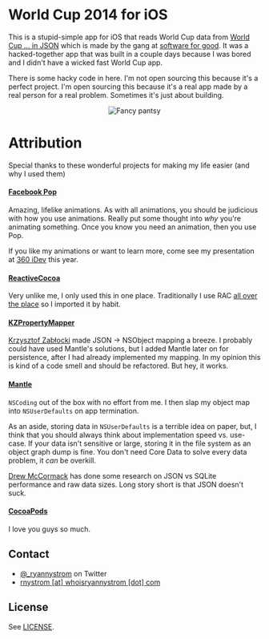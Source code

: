 World Cup 2014 for iOS
=================

This is a stupid-simple app for iOS that reads World Cup data from [World Cup ... in JSON](http://worldcup.sfg.io/) which is made by the gang at [software for good](http://softwareforgood.com/). It was a hacked-together app that was built in a couple days because I was bored and I didn't have a wicked fast World Cup app.

There is some hacky code in here. I'm not open sourcing this because it's a perfect project. I'm open sourcing this because it's a real app made by a real person for a real problem. Sometimes it's just about building.

<p align="center"><img title="Fancy pantsy" src="https://raw.github.com/rnystrom/World-Cup-Matches/master/images/wc-preview.gif"/></p>

# Attribution

Special thanks to these wonderful projects for making my life easier (and why I used them)

#### [Facebook Pop](https://github.com/facebook/pop)

Amazing, lifelike animations. As with all animations, you should be judicious with how you use animations. Really put some thought into *why* you're animating something. Once you know you need an animation, then you use Pop.

If you like my animations or want to learn more, come see my presentation at [360 iDev](http://360idev.com/speakers/ryan-nystrom/) this year.

#### [ReactiveCocoa](https://github.com/ReactiveCocoa/ReactiveCocoa)

Very unlike me, I only used this in one place. Traditionally I use RAC [all over the place](http://www.raywenderlich.com/55384/ios-7-best-practices-part-1) so I imported it by habit.

#### [KZPropertyMapper](https://github.com/krzysztofzablocki/KZPropertyMapper)

[Krzysztof Zabłocki](http://twitter.com/merowing_) made JSON -> NSObject mapping a breeze. I probably could have used Mantle's solutions, but I added Mantle later on for persistence, after I had already implemented my mapping. In my opinion this is kind of a code smell and should be refactored. But hey, it works.

#### [Mantle](https://github.com/Mantle/Mantle)

```NSCoding``` out of the box with no effort from me. I then slap my object map into ```NSUserDefaults``` on app termination.

As an aside, storing data in ```NSUserDefaults``` is a terrible idea on paper, but, I think that you should always think about implementation speed vs. use-case. If your data isn't sensitive or large, storing it in the file system as an object graph dump is fine. You don't need Core Data to solve every data problem, it *can* be overkill.

[Drew McCormack](https://twitter.com/drewmccormack) has done some research on JSON vs SQLite performance and raw data sizes. Long story short is that JSON doesn't suck.

#### [CocoaPods](http://cocoapods.org/)

I love you guys so much.

## Contact

* [@_ryannystrom](https://twitter.com/_ryannystrom) on Twitter
* <a href="mailTo:rnystrom@whoisryannystrom.com">rnystrom [at] whoisryannystrom [dot] com</a>

## License

See [LICENSE](https://github.com/rnystrom/World-Cup-Matches/blob/master/LICENSE).

